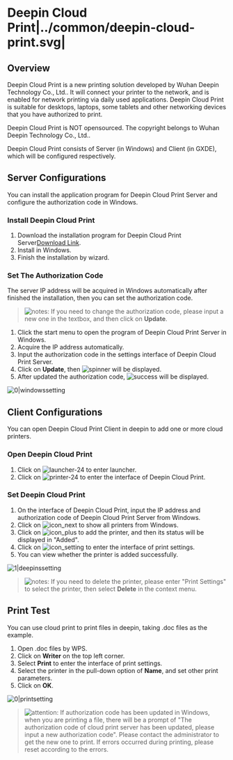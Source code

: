 # Deepin Cloud Print|../common/deepin-cloud-print.svg|

## Overview

Deepin Cloud Print is a new printing solution developed by Wuhan Deepin Technology Co., Ltd.. It will connect your printer to the network, and is enabled for network printing via daily used applications. Deepin Cloud Print is suitable for desktops, laptops, some tablets and other networking devices that you have authorized to print.

Deepin Cloud Print is NOT opensourced. The copyright belongs to Wuhan Deepin Technology Co., Ltd..

Deepin Cloud Print consists of Server (in Windows) and Client (in GXDE), which will be configured respectively.

## Server Configurations

You can install the application program for Deepin Cloud Print Server and configure the authorization code in Windows.

### Install Deepin Cloud Print

1. Download the installation program for Deepin Cloud Print Server[Download Link](https://shenmo.lanzoul.com/irKKh2bmxekd).
2. Install in Windows.
3. Finish the installation by wizard.

### Set The Authorization Code

The server IP address will be acquired in Windows automatically after finished the installation, then you can set the authorization code.

> ![notes](/apps/deepin-cloud-print/en_US/icon/notes.png): If you need to change the authorization code, please input a new one in the textbox, and then click on **Update**.

1. Click the start menu to open the program of Deepin Cloud Print Server in Windows.
2. Acquire the IP address automatically.
3. Input the authorization code in the settings interface of Deepin Cloud Print Server.
4. Click on **Update**, then ![spinner](icon/icon_spinner.png) will be displayed.
5. After updated the authorization code, ![success](icon/icon_success.svg) will be displayed.

 ![0|windowssetting](jpg/windowssetting.jpg)

## Client Configurations

You can open Deepin Cloud Print Client in deepin to add one or more cloud printers.

### Open Deepin Cloud Print

1. Click on ![launcher-24](/apps/deepin-cloud-print/en_US/icon/launcher-24.svg) to enter launcher.
2. Click on ![printer-24](/apps/deepin-cloud-print/en_US/icon/printer-24.svg) to enter the interface of Deepin Cloud Print.

### Set Deepin Cloud Print

1. On the interface of Deepin Cloud Print, input the IP address and authorization code of Deepin Cloud Print Server from Windows.
2. Click on ![icon_next](/apps/deepin-cloud-print/en_US/icon/icon_next.svg) to show all printers from Windows.
3. Click on ![icon_plus](/apps/deepin-cloud-print/en_US/icon/icon_plus.svg) to add the printer, and then its status will be displayed in "Added".
4. Click on ![icon_setting](icon/icon_setting.svg) to enter the interface of print settings.
5. You can view whether the printer is added successfully.

 ![1|deepinssetting](/apps/deepin-cloud-print/en_US/jpg/deepinssetting.png)

> ![notes](/apps/deepin-cloud-print/en_US/icon/notes.png): If you need to delete the printer, please enter "Print Settings" to select the printer, then select **Delete** in the context menu.

## Print Test 

You can use cloud print to print files in deepin, taking .doc files as the example.

1. Open .doc files by WPS.
2. Click on **Writer** on the top left corner.
3. Select **Print** to enter the interface of print settings.
4. Select the printer in the pull-down option of **Name**, and set other print parameters.
5. Click on **OK**.

 ![0|printsetting](/apps/deepin-cloud-print/en_US/jpg/printsetting.jpg)

> ![attention](/apps/deepin-cloud-print/en_US/icon/attention.svg): If authorization code has been updated in Windows, when you are printing a file, there will be a prompt of "The authorization code of cloud print server has been updated, please input a new authorization code". Please contact the administrator to get the new one to print. If errors occurred during printing, please reset according to the errors.
